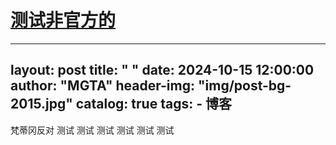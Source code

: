 # [测试非官方的](https://github.com/692/blog/issues/1)

---
layout:     post
title:      " "
date:       2024-10-15 12:00:00
author:     "MGTA"
header-img: "img/post-bg-2015.jpg"
catalog: true
tags:
    - 博客
---

梵蒂冈反对
测试
测试
测试
测试
测试
测试